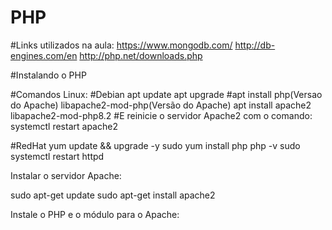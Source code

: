 # PHP
#Links utilizados na aula:
https://www.mongodb.com/
http://db-engines.com/en
http://php.net/downloads.php

#Instalando o PHP

#Comandos Linux:
#Debian
apt update
apt upgrade
#apt install php(Versao do Apache) libapache2-mod-php(Versão do Apache)
apt install apache2 libapache2-mod-php8.2
#E reinicie o servidor Apache2 com o comando:
systemctl restart apache2

#RedHat
yum update && upgrade -y
sudo yum install php
php -v
sudo systemctl restart httpd

Instalar o servidor Apache:

sudo apt-get update 
sudo apt-get install apache2


Instale o PHP e o módulo para o Apache:




